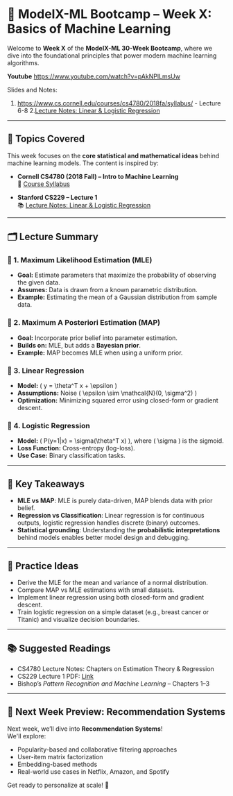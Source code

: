 # 📘 ModelX-ML Bootcamp – Week X: Basics of Machine Learning

Welcome to **Week X** of the **ModelX-ML 30-Week Bootcamp**, where we dive into the foundational principles that power modern machine learning algorithms.

**Youtube** https://www.youtube.com/watch?v=pAkNPlLmsUw

Slides and Notes: 
1. https://www.cs.cornell.edu/courses/cs4780/2018fa/syllabus/ - Lecture 6-8
2.[Lecture Notes: Linear & Logistic Regression](http://cs229.stanford.edu/notes2023fall/cs229-notes1.pdf)



---

## 🧠 Topics Covered

This week focuses on the **core statistical and mathematical ideas** behind machine learning models. The content is inspired by:

- **Cornell CS4780 (2018 Fall) – Intro to Machine Learning**  
  🔗 [Course Syllabus](https://www.cs.cornell.edu/courses/cs4780/2018fa/syllabus/)

- **Stanford CS229 – Lecture 1**  
  📚 [Lecture Notes: Linear & Logistic Regression](http://cs229.stanford.edu/notes2023fall/cs229-notes1.pdf)

---

## 🗂️ Lecture Summary

### 🔹 1. Maximum Likelihood Estimation (MLE)
- **Goal:** Estimate parameters that maximize the probability of observing the given data.
- **Assumes:** Data is drawn from a known parametric distribution.
- **Example:** Estimating the mean of a Gaussian distribution from sample data.

### 🔹 2. Maximum A Posteriori Estimation (MAP)
- **Goal:** Incorporate prior belief into parameter estimation.
- **Builds on:** MLE, but adds a **Bayesian prior**.
- **Example:** MAP becomes MLE when using a uniform prior.

### 🔹 3. Linear Regression
- **Model:** \( y = \theta^T x + \epsilon \)
- **Assumptions:** Noise \( \epsilon \sim \mathcal{N}(0, \sigma^2) \)
- **Optimization:** Minimizing squared error using closed-form or gradient descent.

### 🔹 4. Logistic Regression
- **Model:** \( P(y=1|x) = \sigma(\theta^T x) \), where \( \sigma \) is the sigmoid.
- **Loss Function:** Cross-entropy (log-loss).
- **Use Case:** Binary classification tasks.

---

## 📌 Key Takeaways

- **MLE vs MAP**: MLE is purely data-driven, MAP blends data with prior belief.
- **Regression vs Classification**: Linear regression is for continuous outputs, logistic regression handles discrete (binary) outcomes.
- **Statistical grounding**: Understanding the **probabilistic interpretations** behind models enables better model design and debugging.

---

## 🔧 Practice Ideas

- Derive the MLE for the mean and variance of a normal distribution.
- Compare MAP vs MLE estimations with small datasets.
- Implement linear regression using both closed-form and gradient descent.
- Train logistic regression on a simple dataset (e.g., breast cancer or Titanic) and visualize decision boundaries.

---

## 📚 Suggested Readings

- CS4780 Lecture Notes: Chapters on Estimation Theory & Regression
- CS229 Lecture 1 PDF: [Link](http://cs229.stanford.edu/notes2023fall/cs229-notes1.pdf)
- Bishop’s *Pattern Recognition and Machine Learning* – Chapters 1–3

---

## 🧭 Next Week Preview: Recommendation Systems

Next week, we’ll dive into **Recommendation Systems**!  
We'll explore:
- Popularity-based and collaborative filtering approaches  
- User-item matrix factorization  
- Embedding-based methods  
- Real-world use cases in Netflix, Amazon, and Spotify

Get ready to personalize at scale! 🎯
